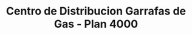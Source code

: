 ---
title: "Centro de Distribucion Garrafas de Gas - Plan 4000"
url: /municipio-santa-cruz-de-la-sierra/centro-de-distribucion-garrafas-de-gas-plan-4000/
shop: gas
---
